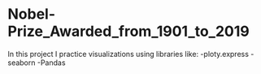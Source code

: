 # Nobel-Prize_Awarded_from_1901_to_2019
In this project I practice visualizations using libraries like:
  -ploty.express
  -seaborn
  -Pandas
